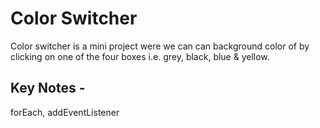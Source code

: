 # Color Switcher

Color switcher is a mini project were we can can background color of by clicking on one of the four boxes i.e. grey, black, blue & yellow.


## Key Notes -

forEach, addEventListener